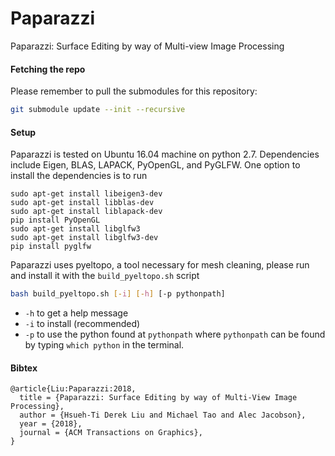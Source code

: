 # Paparazzi
Paparazzi: Surface Editing by way of Multi-view Image Processing

#### Fetching the repo
Please remember to pull the submodules for this repository:
```bash
git submodule update --init --recursive
```

#### Setup
Paparazzi is tested on Ubuntu 16.04 machine on python 2.7. Dependencies include Eigen, BLAS, LAPACK, PyOpenGL, and PyGLFW. One option to install the dependencies is to run
```
sudo apt-get install libeigen3-dev
sudo apt-get install libblas-dev
sudo apt-get install liblapack-dev
pip install PyOpenGL
sudo apt-get install libglfw3
sudo apt-get install libglfw3-dev
pip install pyglfw
```

Paparazzi uses pyeltopo, a tool necessary for mesh cleaning, please run and install it with the `build_pyeltopo.sh` script
```bash
bash build_pyeltopo.sh [-i] [-h] [-p pythonpath]
```
* `-h` to get a help message
* `-i` to install (recommended)
* `-p` to use the python found at `pythonpath`
where `pythonpath` can be found by typing `which python` in the terminal.

#### Bibtex
```
@article{Liu:Paparazzi:2018,
  title = {Paparazzi: Surface Editing by way of Multi-View Image Processing},
  author = {Hsueh-Ti Derek Liu and Michael Tao and Alec Jacobson},
  year = {2018},
  journal = {ACM Transactions on Graphics}, 
}
```
